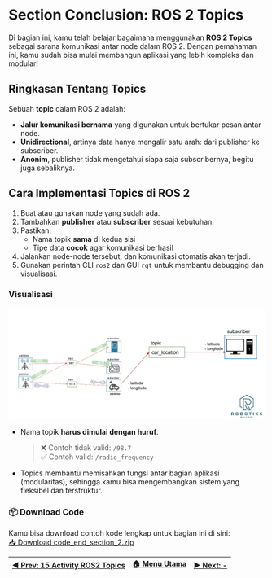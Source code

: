 # Section Conclusion: ROS 2 Topics

Di bagian ini, kamu telah belajar bagaimana menggunakan **ROS 2 Topics** sebagai sarana komunikasi antar node dalam ROS 2. Dengan pemahaman ini, kamu sudah bisa mulai membangun aplikasi yang lebih kompleks dan modular!

## Ringkasan Tentang Topics

Sebuah **topic** dalam ROS 2 adalah:

- **Jalur komunikasi bernama** yang digunakan untuk bertukar pesan antar node.
- **Unidirectional**, artinya data hanya mengalir satu arah: dari publisher ke subscriber.
- **Anonim**, publisher tidak mengetahui siapa saja subscribernya, begitu juga sebaliknya.

## Cara Implementasi Topics di ROS 2

1. Buat atau gunakan node yang sudah ada.
2. Tambahkan **publisher** atau **subscriber** sesuai kebutuhan.
3. Pastikan:
   - Nama topik **sama** di kedua sisi
   - Tipe data **cocok** agar komunikasi berhasil
4. Jalankan node-node tersebut, dan komunikasi otomatis akan terjadi.
5. Gunakan perintah CLI `ros2` dan GUI `rqt` untuk membantu debugging dan visualisasi.

### Visualisasi

![conclusion 2](/assets/conclusion_2.png)

- Nama topik **harus dimulai dengan huruf**.
  > ❌ Contoh tidak valid: `/98.7`  
  > ✅ Contoh valid: `/radio_frequency`

- Topics membantu memisahkan fungsi antar bagian aplikasi (modularitas), sehingga kamu bisa mengembangkan sistem yang fleksibel dan terstruktur.

### 📦 Download Code

Kamu bisa download contoh kode lengkap untuk bagian ini di sini:  
[📥 Download code_end_section_2.zip](code_end_section_2.zip)

| [◀️ Prev: 15 Activity ROS2 Topics](../15_activity_ros2_topics/) | [🏠 Menu Utama](/) | [▶️ Next: -](/section3_services/) |
| -------------------------------------------------------------- | ----------------- | -------------------------------- |